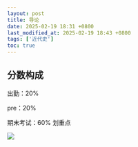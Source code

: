 ```yaml
---
layout: post
title: 导论
date: 2025-02-19 18:31 +0800
last_modified_at: 2025-02-19 18:43 +0800
tags: ['近代史']
toc: true
---
```


## 分数构成

出勤：20%

pre：20%  

期末考试：60%  划重点

![](https://huatiancen.oss-cn-nanjing.aliyuncs.com/img/%E5%BE%AE%E4%BF%A1%E5%9B%BE%E7%89%87_20250219183859.jpg)